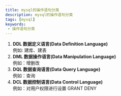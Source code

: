 ```yaml
---
title: mysql的操作语句分类
description: mysql的操作语句分类
tags: [mysql]
keywords:
 - 操作语句分类
---
```


1. **DDL 数据定义语言(Data Definition Language)**  
    例如: 建库、建表
2. **DML 数据操作语言(Data Manipulation Language)**  
    例如：增删改
3. **DQL 数据查询语言(Data Query Language)**     
    例如：查询
4. **DCL 数据控制语言(Data Control Language)**     
    例如：对用户权限进行设置 GRANT DENY
